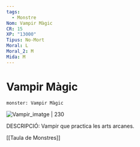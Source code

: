 ```yaml
---
tags:
  - Monstre
Nom: Vampir Màgic
CR: 15
XP: "13000"
Tipus: No-Mort
Moral: L
Moral_2: M
Mida: M
---
```

# Vampir Màgic

```statblock
monster: Vampir Màgic
```

![Vampir_imatge | 230](https://static.wikia.nocookie.net/forgottenrealms/images/7/7d/Vampire_mm5e.jpg/revision/latest/scale-to-width-down/350?cb=20171011160113)

DESCRIPCIÓ: 
Vampir que practica les arts arcanes.

[[Taula de Monstres]]